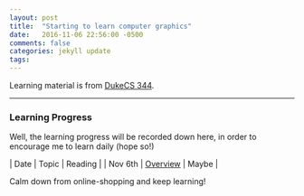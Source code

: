 ```yaml
---
layout: post
title:  "Starting to learn computer graphics"
date:   2016-11-06 22:56:00 -0500
comments: false
categories: jekyll update
tags: 
---
```


Learning material is from [DukeCS 344](https://www.cs.duke.edu/courses/compsci344/spring15/).

---

### Learning Progress
Well, the learning progress will be recorded down here, in order to encourage me to learn daily (hope so!)

| Date | Topic | Reading |
| Nov 6th | [Overview]() | Maybe |


Calm down from online-shopping and keep learning!
